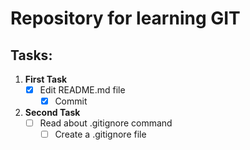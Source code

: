 # Repository for learning GIT

## Tasks:
1. **First Task**
     - [x] Edit README.md file
	   - [x] Commit
	   
2. **Second Task**
     - [ ] Read about .gitignore command
	   - [ ]  Create a .gitignore file